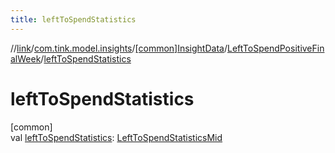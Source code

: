 ```yaml
---
title: leftToSpendStatistics
---
```

//[link](../../../../index.html)/[com.tink.model.insights](../../index.html)/[[common]InsightData](../index.html)/[LeftToSpendPositiveFinalWeek](index.html)/[leftToSpendStatistics](left-to-spend-statistics.html)



# leftToSpendStatistics



[common]\
val [leftToSpendStatistics](left-to-spend-statistics.html): [LeftToSpendStatisticsMid](../../../com.tink.model.leftToSpend/[common]-left-to-spend-statistics-mid/index.html)




